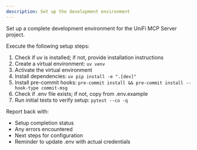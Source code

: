 ```yaml
---
description: Set up the development environment
---
```


Set up a complete development environment for the UniFi MCP Server project.

Execute the following setup steps:

1. Check if uv is installed; if not, provide installation instructions
2. Create a virtual environment: `uv venv`
3. Activate the virtual environment
4. Install dependencies: `uv pip install -e ".[dev]"`
5. Install pre-commit hooks: `pre-commit install && pre-commit install --hook-type commit-msg`
6. Check if .env file exists; if not, copy from .env.example
7. Run initial tests to verify setup: `pytest --co -q`

Report back with:
- Setup completion status
- Any errors encountered
- Next steps for configuration
- Reminder to update .env with actual credentials
